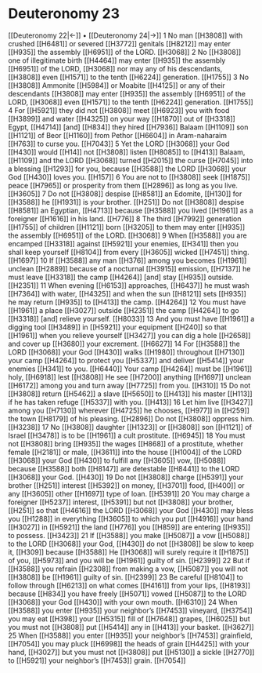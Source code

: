 # Deuteronomy 23
[[Deuteronomy 22|←]] • [[Deuteronomy 24|→]]
1 No man [[H3808]] with crushed [[H6481]] or severed [[H3772]] genitals [[H8212]] may enter [[H935]] the assembly [[H6951]] of the LORD. [[H3068]] 
2 No [[H3808]] one of illegitimate birth [[H4464]] may enter [[H935]] the assembly [[H6951]] of the LORD, [[H3068]] nor may any of his descendants, [[H3808]] even [[H1571]] to the tenth [[H6224]] generation. [[H1755]] 
3 No [[H3808]] Ammonite [[H5984]] or Moabite [[H4125]] or any of their descendants [[H3808]] may enter [[H935]] the assembly [[H6951]] of the LORD, [[H3068]] even [[H1571]] to the tenth [[H6224]] generation. [[H1755]] 
4 For [[H5921]] they did not [[H3808]] meet [[H6923]] you with food [[H3899]] and water [[H4325]] on your way [[H1870]] out of [[H3318]] Egypt, [[H4714]] [and] [[H834]] they hired [[H7936]] Balaam [[H1109]] son [[H1121]] of Beor [[H1160]] from Pethor [[H6604]] in Aram-naharaim [[H763]] to curse you. [[H7043]] 
5 Yet the LORD [[H3068]] your God [[H430]] would [[H14]] not [[H3808]] listen [[H8085]] to [[H413]] Balaam, [[H1109]] and the LORD [[H3068]] turned [[H2015]] the curse [[H7045]] into a blessing [[H1293]] for you,  because [[H3588]] the LORD [[H3068]] your God [[H430]] loves you. [[H157]] 
6 You are not to [[H3808]] seek [[H1875]] peace [[H7965]] or prosperity from them [[H2896]] as long as you live. [[H3605]] 
7 Do not [[H3808]] despise [[H8581]] an Edomite, [[H130]] for [[H3588]] he [[H1931]] is your brother. [[H251]] Do not [[H3808]] despise [[H8581]] an Egyptian, [[H4713]] because [[H3588]] you lived [[H1961]] as a foreigner [[H1616]] in his land. [[H776]] 
8 The third [[H7992]] generation [[H1755]] of children [[H1121]] born [[H3205]] to them  may enter [[H935]] the assembly [[H6951]] of the LORD. [[H3068]] 
9 When [[H3588]] you are encamped [[H3318]] against [[H5921]] your enemies, [[H341]] then you shall keep yourself [[H8104]] from every [[H3605]] wicked [[H7451]] thing. [[H1697]] 
10 If [[H3588]] any man [[H376]] among you  becomes [[H1961]] unclean [[H2889]] because of a nocturnal [[H3915]] emission, [[H7137]] he must leave [[H3318]] the camp [[H4264]] [and] stay [[H935]] outside. [[H2351]] 
11 When evening [[H6153]] approaches, [[H6437]] he must wash [[H7364]] with water, [[H4325]] and when the sun [[H8121]] sets [[H935]] he may return [[H935]] to [[H413]] the camp. [[H4264]] 
12 You must have [[H1961]] a place [[H3027]] outside [[H2351]] the camp [[H4264]] to go [[H3318]] [and] relieve yourself. [[H8033]] 
13 And you must have [[H1961]] a digging tool [[H3489]] in [[H5921]] your equipment [[H240]] so that [[H1961]] when you relieve yourself [[H3427]] you can dig a hole [[H2658]] and cover up [[H3680]] your excrement. [[H6627]] 
14 For [[H3588]] the LORD [[H3068]] your God [[H430]] walks [[H1980]] throughout [[H7130]] your camp [[H4264]] to protect you [[H5337]] and deliver [[H5414]] your enemies [[H341]] to you. [[H6440]] Your camp [[H4264]] must be [[H1961]] holy, [[H6918]] lest [[H3808]] He see [[H7200]] anything [[H1697]] unclean [[H6172]] among you  and turn away [[H7725]] from you. [[H310]] 
15 Do not [[H3808]] return [[H5462]] a slave [[H5650]] to [[H413]] his master [[H113]] if he has taken refuge [[H5337]] with you. [[H413]] 
16 Let him live [[H3427]] among you [[H7130]] wherever [[H4725]] he chooses, [[H977]] in [[H259]] the town [[H8179]] of his pleasing. [[H2896]] Do not [[H3808]] oppress him. [[H3238]] 
17 No [[H3808]] daughter [[H1323]] or [[H3808]] son [[H1121]] of Israel [[H3478]] is to be [[H1961]] a cult prostitute. [[H6945]] 
18 You must not [[H3808]] bring [[H935]] the wages [[H868]] of a prostitute, whether female [[H2181]] or male, [[H3611]] into the house [[H1004]] of the LORD [[H3068]] your God [[H430]] to fulfill any [[H3605]] vow, [[H5088]] because [[H3588]] both [[H8147]] are detestable [[H8441]] to the LORD [[H3068]] your God. [[H430]] 
19 Do not [[H3808]] charge [[H5391]] your brother [[H251]] interest [[H5392]] on money, [[H3701]] food, [[H400]] or any [[H3605]] other [[H1697]] type of loan. [[H5391]] 
20 You may charge a foreigner [[H5237]] interest, [[H5391]] but not [[H3808]] your brother, [[H251]] so that [[H4616]] the LORD [[H3068]] your God [[H430]] may bless you [[H1288]] in everything [[H3605]] to which you put [[H4916]] your hand [[H3027]] in [[H5921]] the land [[H776]] you [[H859]] are entering [[H935]] to possess. [[H3423]] 
21 If [[H3588]] you make [[H5087]] a vow [[H5088]] to the LORD [[H3068]] your God, [[H430]] do not [[H3808]] be slow to keep it, [[H309]] because [[H3588]] He [[H3068]] will surely require it [[H1875]] of you, [[H5973]] and you will be [[H1961]] guilty of sin. [[H2399]] 
22 But if [[H3588]] you refrain [[H2308]] from making a vow, [[H5087]] you will not [[H3808]] be [[H1961]] guilty of sin. [[H2399]] 
23 Be careful [[H8104]] to follow through [[H6213]] on what comes [[H4161]] from your lips, [[H8193]] because [[H834]] you have freely [[H5071]] vowed [[H5087]] to the LORD [[H3068]] your God [[H430]] with your own mouth. [[H6310]] 
24 When [[H3588]] you enter [[H935]] your neighbor’s [[H7453]] vineyard, [[H3754]] you may eat [[H398]] your [[H5315]] fill of [[H7648]] grapes, [[H6025]] but you must not [[H3808]] put [[H5414]] any in [[H413]] your basket. [[H3627]] 
25 When [[H3588]] you enter [[H935]] your neighbor’s [[H7453]] grainfield, [[H7054]] you may pluck [[H6998]] the heads of grain [[H4425]] with your hand, [[H3027]] but you must not [[H3808]] put [[H5130]] a sickle [[H2770]] to [[H5921]] your neighbor’s [[H7453]] grain. [[H7054]] 
